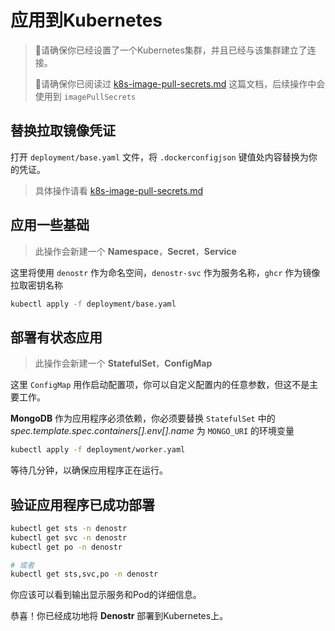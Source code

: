 # 应用到Kubernetes

> 📢请确保你已经设置了一个Kubernetes集群，并且已经与该集群建立了连接。
>
> 📢请确保你已阅读过 [k8s-image-pull-secrets.md](./k8s-image-pull-secrets.md) 这篇文档，后续操作中会使用到 `imagePullSecrets`

## 替换拉取镜像凭证

打开 `deployment/base.yaml` 文件，将 `.dockerconfigjson` 键值处内容替换为你的凭证。

> 具体操作请看 [k8s-image-pull-secrets.md](./k8s-image-pull-secrets.md)

## 应用一些基础

> 此操作会新建一个 **Namespace**，**Secret**，**Service**

这里将使用 `denostr` 作为命名空间，`denostr-svc` 作为服务名称，`ghcr` 作为镜像拉取密钥名称

```sh
kubectl apply -f deployment/base.yaml
```

## 部署有状态应用

> 此操作会新建一个 **StatefulSet**，**ConfigMap**

这里 `ConfigMap` 用作启动配置项，你可以自定义配置内的任意参数，但这不是主要工作。

**MongoDB** 作为应用程序必须依赖，你必须要替换 `StatefulSet` 中的 *spec.template.spec.containers[].env[].name* 为 `MONGO_URI` 的环境变量

```sh
kubectl apply -f deployment/worker.yaml
```

等待几分钟，以确保应用程序正在运行。

## 验证应用程序已成功部署

```sh
kubectl get sts -n denostr
kubectl get svc -n denostr
kubectl get po -n denostr

# 或者
kubectl get sts,svc,po -n denostr
```

你应该可以看到输出显示服务和Pod的详细信息。

恭喜！你已经成功地将 **Denostr** 部署到Kubernetes上。
